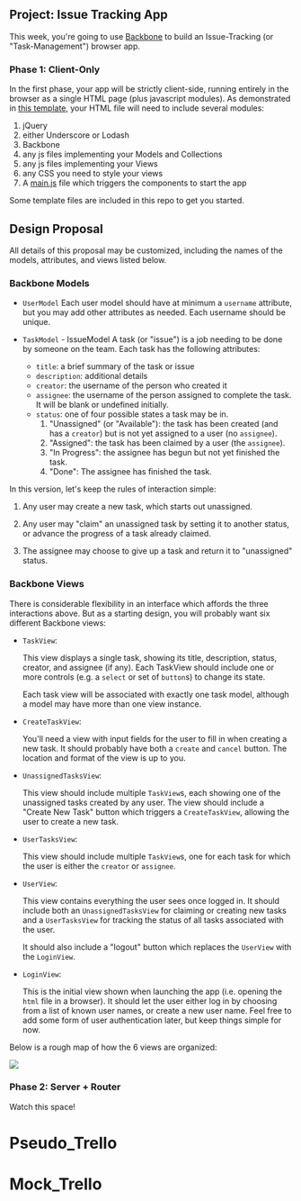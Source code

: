 ## Project: Issue Tracking App

This week, you're going to use [Backbone](http://backbonejs.org/) to build an Issue-Tracking (or "Task-Management") browser app.

### Phase 1: Client-Only

In the first phase, your app will be strictly client-side, running entirely in the browser as a single HTML page (plus javascript modules).  As demonstrated in [this template](main.html), your HTML file will need to include several modules:

1. jQuery
2. either Underscore or Lodash
3. Backbone
4. any js files implementing your Models and Collections
5. any js files implementing your Views
6. any CSS you need to style your views
7. A [main.js](main.js) file which triggers the components to start the app

Some template files are included in this repo to get you started.


## Design Proposal

All details of this proposal may be customized, including the names of the models, attributes, and views listed below.

### Backbone Models

* `UserModel`
Each user model should have at minimum a `username` attribute, but you may add other attributes as needed.
Each username should be unique.

* `TaskModel` - IssueModel
A task (or "issue") is a job needing to be done by someone on the team.
Each task has the following attributes:
	* `title`: a brief summary of the task or issue
	* `description`: additional details
	* `creator`: the username of the person who created it
	* `assignee`: the username of the person assigned to complete the task.  It will be blank or undefined initially.
	* `status`: one of four possible states a task may be in.
		1. "Unassigned" (or "Available"): the task has been created (and has a `creator`) but is not yet assigned to a user (no `assignee`).
		2. "Assigned": the task has been claimed by a user (the `assignee`).
		3. "In Progress": the assignee has begun but not yet finished the task.
		4. "Done": The assignee has finished the task.

In this version, let's keep the rules of interaction simple:

1. Any user may create a new task, which starts out unassigned.

2. Any user may "claim" an unassigned task by setting it to another status, or advance the progress of a task already claimed.

3. The assignee may choose to give up a task and return it to "unassigned" status.


### Backbone Views

There is considerable flexibility in an interface which affords the three interactions above.  But as a starting design, you will probably want six different Backbone views:

* `TaskView`:
	
	This view displays a single task, showing its title, description, status, creator, and assignee (if any).  Each TaskView should include one or more controls (e.g. a `select` or set of `button`s) to change its state.
	
	Each task view will be associated with exactly one task model, although a model may have more than one view instance.

* `CreateTaskView`:
	
	You'll need a view with input fields for the user to fill in when creating a new task.  It should probably have both a `create` and `cancel` button.  The location and format of the view is up to you.

* `UnassignedTasksView`:

	This view should include multiple `TaskView`s, each showing one of the unassigned tasks created by any user.  The view should include a "Create New Task" button which triggers a `CreateTaskView`, allowing the user to create a new task.

* `UserTasksView`:
	
	This view should include multiple `TaskView`s, one for each task for which the user is either the `creator` or `assignee`.

* `UserView`:

	This view contains everything the user sees once logged in.  It should include both an `UnassignedTasksView` for claiming or creating new tasks and a `UserTasksView` for tracking the status of all tasks associated with the user.

	It should also include a "logout" button which replaces the `UserView` with the `LoginView`.

* `LoginView`:

	This is the initial view shown when launching the app (i.e. opening the `html` file in a browser).  It should let the user either log in by choosing from a list of known user names, or create a new user name.  Feel free to add some form of user authentication later, but keep things simple for now.

Below is a rough map of how the 6 views are organized:

![](http://portlandcodeschool.github.io/jse-fall15-9/BackboneViewMap.svg)

### Phase 2: Server + Router

Watch this space!

# Pseudo_Trello
# Mock_Trello
